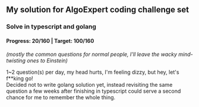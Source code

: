 ## My solution for AlgoExpert coding challenge set

### Solve in typescript and golang

#### Progress: 20/160 | Target: 100/160

_(mostly the common questions for normal people, I'll leave the wacky mind-twisting ones to Einstein)_

1~2 question(s) per day, my head hurts, I'm feeling dizzy, but hey, let's f\*\*king go!  
Decided not to write golang solution yet, instead revisiting the same question a few weeks after finishing in typescript could serve a second chance for me to remember the whole thing.
